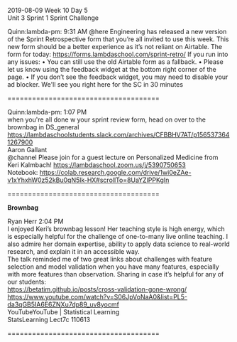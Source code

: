 
2019-08-09 Week 10 Day 5    
Unit 3 Sprint 1 
Sprint Challenge  

Quinn:lambda-pm: 9:31 AM
@here Engineering has released a new version of the Sprint Retrospective form that you’re all invited to use this week. This new form should be a better experience as it’s not reliant on Airtable.
The form for today: https://forms.lambdaschool.com/sprint-retro/
If you run into any issues:
• You can still use the old Airtable form as a fallback.
• Please let us know using the feedback widget at the bottom right corner of the page.
• If you don’t see the feedback widget, you may need to disable your ad blocker.
We'll see you right here for the SC in 30 minutes

=====================================

Quinn:lambda-pm: 1:07 PM  
when you're all done w your sprint review form, head on over to the brownbag in DS_general   https://lambdaschoolstudents.slack.com/archives/CFBBHV7AT/p1565373641267900  
Aaron Gallant  
@channel Please join for a guest lecture on Personalized Medicine from Keri Kalmbach! https://lambdaschool.zoom.us/j/5390750653  
Notebook: https://colab.research.google.com/drive/1wi0eZAe-v1xYhxhW0z52kBu0qN5lk-HX#scrollTo=8UaYZlPPKgIn  

=====================================

**Brownbag**  

Ryan Herr 2:04 PM    
I enjoyed Keri’s brownbag lesson! Her teaching style is high energy, which is especially helpful for the challenge of one-to-many live online teaching. I also admire her domain expertise, ability to apply data science to real-world research, and explain it in an accessible way.   
The talk reminded me of two great links about challenges with feature selection and model validation when you have many features, especially with more features than observation. Sharing in case it’s helpful for any of our students:    
https://betatim.github.io/posts/cross-validation-gone-wrong/   
https://www.youtube.com/watch?v=S06JpVoNaA0&list=PL5-da3qGB5IA6E6ZNXu7dp89_uv8yocmf   
YouTubeYouTube | Statistical Learning    
StatsLearning Lect7c 110613      

=====================================
